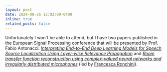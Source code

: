 ```yaml
---
layout: post
date: 2024-08-26 12:02:00-0400
inline: true
related_posts: false
---
```


Unfortunately I won't be able to attend, but I have two papers published in the European Signal Processing conference that will be presented by Prof. Fabio Antonacci: [_Interpreting End-to-End Deep Learning Models for Speech Source Localization Using Layer-wise Relevance Propagation_](https://arxiv.org/pdf/2404.03436) and [_Room transfer function reconstruction using complex-valued neural networks and irregularly distributed microphones_](https://arxiv.org/pdf/2402.04866) (led by [Francesca Ronchini](https://www.deib.polimi.it/ita/personale/dettagli/1898080)).